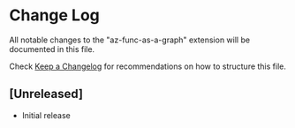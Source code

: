 # Change Log

All notable changes to the "az-func-as-a-graph" extension will be documented in this file.

Check [Keep a Changelog](http://keepachangelog.com/) for recommendations on how to structure this file.

## [Unreleased]

- Initial release